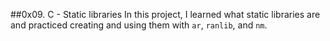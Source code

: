 ##0x09. C - Static libraries
In this project, I learned what static libraries are and practiced creating and using them with `ar`, `ranlib`, and `nm`.
